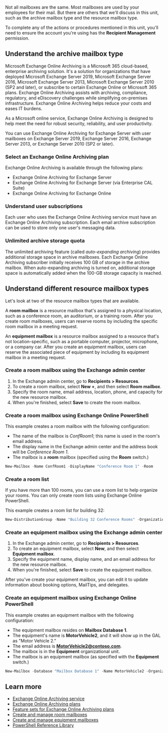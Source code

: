 Not all mailboxes are the same. Most mailboxes are used by your employees for their mail. But there are others that we'll discuss in this unit, such as the archive mailbox type and the resource mailbox type.

To complete any of the actions or procedures mentioned in this unit, you'll need to ensure the account you're using has the **Recipient Management** permission.  

## Understand the archive mailbox type

Microsoft Exchange Online Archiving is a Microsoft 365 cloud-based, enterprise archiving solution. It's a solution for organizations that have deployed Microsoft Exchange Server 2019, Microsoft Exchange Server 2016, Microsoft Exchange Server 2013, Microsoft Exchange Server 2010 (SP2 and later), or subscribe to certain Exchange Online or Microsoft 365 plans. Exchange Online Archiving assists with archiving, compliance, regulatory, and eDiscovery challenges while simplifying on-premises infrastructure. Exchange Online Archiving helps reduce your costs and eases IT burdens.

As a Microsoft online service, Exchange Online Archiving is designed to help meet the need for robust security, reliability, and user productivity.

You can use Exchange Online Archiving for Exchange Server with user mailboxes on Exchange Server 2019, Exchange Server 2016, Exchange Server 2013, or Exchange Server 2010 (SP2 or later).

### Select an Exchange Online Archiving plan

Exchange Online Archiving is available through the following plans:

- Exchange Online Archiving for Exchange Server
- Exchange Online Archiving for Exchange Server (via Enterprise CAL Suite)
- Exchange Online Archiving for Exchange Online

### Understand user subscriptions

Each user who uses the Exchange Online Archiving service must have an Exchange Online Archiving subscription. Each email archive subscription can be used to store only one user's messaging data.

### Unlimited archive storage quota

The unlimited archiving feature (called *auto-expanding archiving*) provides additional storage space in archive mailboxes. Each Exchange Online Archiving subscriber initially receives 100 GB of storage in the archive mailbox. When auto-expanding archiving is turned on, additional storage space is automatically added when the 100-GB storage capacity is reached.

## Understand different resource mailbox types

Let's look at two of the resource mailbox types that are available.

A **room mailbox** is a resource mailbox that's assigned to a physical location, such as a conference room, an auditorium, or a training room. After you create room mailboxes, users can reserve rooms by including the specific room mailbox in a meeting request.

An **equipment mailbox** is a resource mailbox assigned to a resource that's not location-specific, such as a portable computer, projector, microphone, or a company car. After you create an equipment mailbox, users can reserve the associated piece of equipment by including its equipment mailbox in a meeting request.

### Create a room mailbox using the Exchange admin center

1. In the Exchange admin center, go to **Recipients > Resources**.
2. To create a room mailbox, select **New +**, and then select **Room mailbox**.
3. Specify the room name, email address, location, phone, and capacity for the new resource mailbox.
4. When you're finished, select **Save** to create the room mailbox.  

### Create a room mailbox using Exchange Online PowerShell

This example creates a room mailbox with the following configuration:

- The name of the mailbox is *ConfRoom1*; this name is used in the room's email address.
- The display name in the Exchange admin center and the address book will be *Conference Room 1*.
- The mailbox is a **room** mailbox (specified using the **Room** switch.)

```PowerShell
New-Mailbox -Name ConfRoom1 -DisplayName "Conference Room 1" -Room 
```

### Create a room list

If you have more than 100 rooms, you can use a room list to help organize your rooms. You can only create room lists using Exchange Online PowerShell.

This example creates a room list for building 32:

```PowerShell
New-DistributionGroup -Name "Building 32 Conference Rooms" -OrganizationalUnit "contoso.com/rooms" -RoomList 
```

### Create an equipment mailbox using the Exchange admin center

1. In the Exchange admin center, go to **Recipients > Resources**.
2. To create an equipment mailbox, select **New**, and then select **Equipment mailbox**.  
3. Specify the equipment name, display name, and an email address for the new resource mailbox.
4. When you're finished, select **Save** to create the equipment mailbox.  

After you've create your equipment mailbox, you can edit it to update information about booking options, MailTips, and delegates.

### Create an equipment mailbox using Exchange Online PowerShell  

This example creates an equipment mailbox with the following configuration:

- The equipment mailbox resides on **Mailbox Database 1**.
- The equipment's name is **MotorVehicle2**, and it will show up in the GAL as "Motor Vehicle 2."
- The email address is **MotorVehicle2@contoso.com**.
- The mailbox is in the **Equipment** organizational unit.
- The mailbox is an equipment mailbox (as specified with the **Equipment** switch.)

```PowerShell
New-Mailbox -Database "Mailbox Database 1" -Name MotorVehicle2 -OrganizationalUnit Equipment -DisplayName "Motor Vehicle 2" -Equipment 
```

## Learn more

- [Exchange Online Archiving service](/office365/servicedescriptions/exchange-online-archiving-service-description/exchange-online-archiving-service-description)
- [Exchange Online Archiving plans](/office365/servicedescriptions/exchange-online-archiving-service-description/exchange-online-archiving-service-description#exchange-online-archiving-plans)
- [Feature sets for Exchange Online Archiving plans](/office365/servicedescriptions/exchange-online-archiving-service-description/exchange-online-archiving-service-description#feature-availability-across-exchange-online-archiving-plans)
- [Create and manage room mailboxes](/Exchange/recipients-in-exchange-online/manage-room-mailboxes)
- [Create and manage equipment mailboxes](/Exchange/recipients-in-exchange-online/manage-equipment-mailboxes)
- [PowerShell Reference Library](/powershell/windows/get-started?azure-portal=true)
